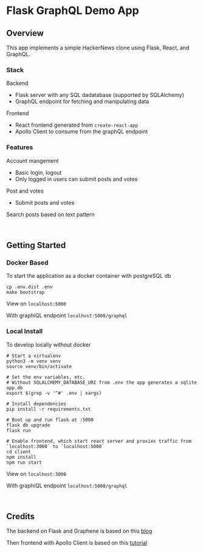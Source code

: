 # Flask GraphQL Demo App

## Overview
This app implements a simple HackerNews clone using Flask, React, and GraphQL.

### Stack
Backend
- Flask server with any SQL dadatabase (supported by SQLAlchemy)
- GraphQL endpoint for fetching and manipulating data

Frontend
- React frontend generated from `create-react-app`
- Apollo Client to consume from the graphQL endpoint

### Features
Account mangement
- Basic login, logout
- Only logged in users can submit posts and votes

Post and votes
- Submit posts and votes

Search posts based on text pattern

<br>

## Getting Started

### Docker Based

To start the application as a docker container with postgreSQL db
```
cp .env.dist .env
make bootstrap
```
View on `localhost:5000`

With graphiQL endpoint `localhost:5000/graphql`


### Local Install

To develop locally without docker
```
# Start a virtualenv
python3 -m venv venv
source venv/bin/activate

# Set the env variables, etc.
# Without SQLALCHEMY_DATABASE_URI from .env the app generates a sqlite app.db 
export $(grep -v '^#' .env | xargs)

# Install dependencies
pip install -r requirements.txt

# Boot up and run flask at :5000
flask db upgrade
flask run

# Enable frontend, which start react server and proxies traffic from `localhost:3000` to `localhost:5000`
cd client
npm install
npm run start
```

View on `localhost:3000`

With graphiQL endpoint `localhost:5000/graphql`

<br>

## Credits

The backend on Flask and Graphene is based on this [blog](https://medium.com/@n.raj.suthar/building-a-mini-blogger-with-graphene-and-react-hooks-api-1deb06cf2d47)

Then frontend with Apollo Client is based on this [tutorial](https://www.howtographql.com/react-apollo/0-introduction/)